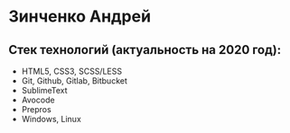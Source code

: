 # Зинченко Андрей
## Стек технологий (актуальность на 2020 год):


* HTML5, CSS3, SCSS/LESS
* Git, Github, Gitlab, Bitbucket
* SublimeText
* Avocode
* Prepros
* Windows, Linux
